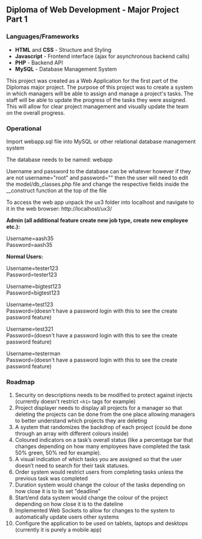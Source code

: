 ## Diploma of Web Development - Major Project Part 1

### Languages/Frameworks
* **HTML** and **CSS** - Structure and Styling 
* **Javascript** - Frontend interface (ajax for asynchronous backend calls) 
* **PHP** - Backend API 
* **MySQL** - Database Management System

This project was created as a Web Application for the first part of the Diplomas major project. The purpose of this project was to create a system in which managers will be able to assign and manage a project's tasks. The staff will be able to update the progress of the tasks they were assigned. This will allow for clear project management and visually update the team on the overall progress.  



### Operational

Import webapp.sql file into MySQL or other relational database management system 

The database needs to be named: webapp

Username and password to the database can be whatever however if they are not username="root" and password=""
then the user will need to edit the model/db_classes.php file and change the respective fields inside the
__construct function at the top of the file 

To access the web app unpack the ux3 folder into localhost and navigate to it in the web browser:
http://localhost/ux3/

**Admin (all additional feature create new job type, create new employee etc.):**  

Username=aash35  
Password=aash35  
  
**Normal Users:**  

Username=tester123  
Password=tester123  
  
Username=bigtest123  
Password=bigtest123  
  
Username=test123  
Password=(doesn't have a password login with this to see the create password feature)  
  
Username=test321  
Password=(doesn't have a password login with this to see the create password feature)  
  
Username=testerman  
Password=(doesn't have a password login with this to see the create password feature)  
  
### Roadmap  
1. Security on descriptions needs to be modified to protect against injects (currently doesn't restrict `<h1>` tags
   for example) 
2. Project displayer needs to display all projects for a manager so that deleting the projects can be done from 
   the one place allowing managers to better understand which projects they are deleting
3. A system that randomizes the backdrop of each project (could be done through an array with different colours 
   inside)
4. Coloured indicators on a task’s overall status (like a percentage bar that changes depending on how many 
   employees have completed the task 50% green, 50% red for example). 
5. A visual indication of which tasks you are 
   assigned so that the user doesn’t need to search for their task statuses.
6. Order system would restrict users from completing tasks unless the previous task was completed
7. Duration system would change the colour of the tasks depending on how close it is to its set "deadline"
8. Start/end data system would change the colour of the project depending on how close it is to the dateline
9. Implemented Web Sockets to allow for changes to the system to automatically update users other systems
10. Configure the application to be used on tablets, laptops and desktops (currently it is purely a mobile app)

